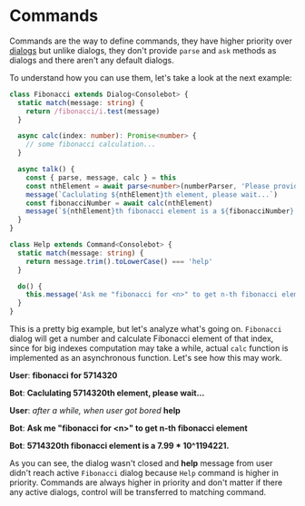 # Commands

Commands are the way to define commands, they have higher priority over [dialogs](dialogs.md) but unlike dialogs, they don't provide `parse` and `ask` methods as dialogs and there aren't any default dialogs.

To understand how you can use them, let's take a look at the next example:

```ts
class Fibonacci extends Dialog<Consolebot> {
  static match(message: string) {
    return /fibonacci/i.test(message)
  }

  async calc(index: number): Promise<number> {
    // some fibonacci calculation...
  }

  async talk() {
    const { parse, message, calc } = this
    const nthElement = await parse<number>(numberParser, 'Please provide number of fibonacci element')
    message(`Caclulating ${nthElement}th element, please wait...`)
    const fibonacciNumber = await calc(nthElement)
    message(`${nthElement}th fibonacci element is a ${fibonacciNumber}.`)
  }
}

class Help extends Command<Consolebot> {
  static match(message: string) {
    return message.trim().toLowerCase() === 'help'
  }

  do() {
    this.message('Ask me "fibonacci for <n>" to get n-th fibonacci element')
  }
}
```

This is a pretty big example, but let's analyze what's going on. `Fibonacci` dialog will get a number and calculate Fibonacci element of that index, since for big indexes computation may take a while, actual `calc` function is implemented as an asynchronous function. Let's see how this may work.

**User**: **fibonacci for 5714320**

**Bot**: **Caclulating 5714320th element, please wait...**

**User**: *after a while, when user got bored* **help**

**Bot**: **Ask me "fibonacci for \<n\>" to get n-th fibonacci element**

**Bot**: **5714320th fibonacci element is a 7.99 * 10^1194221.**

As you can see, the dialog wasn't closed and **help** message from user didn't reach active `Fibonacci` dialog because `Help` command is higher in priority. Commands are always higher in priority and don't matter if there any active dialogs, control will be transferred to matching command.
